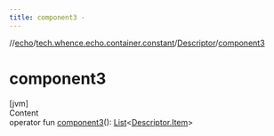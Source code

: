 ```yaml
---
title: component3 -
---
```

//[echo](../../index.md)/[tech.whence.echo.container.constant](../index.md)/[Descriptor](index.md)/[component3](component3.md)



# component3  
[jvm]  
Content  
operator fun [component3](component3.md)(): [List](https://kotlinlang.org/api/latest/jvm/stdlib/kotlin.collections/-list/index.html)<[Descriptor.Item](-item/index.md)>  



